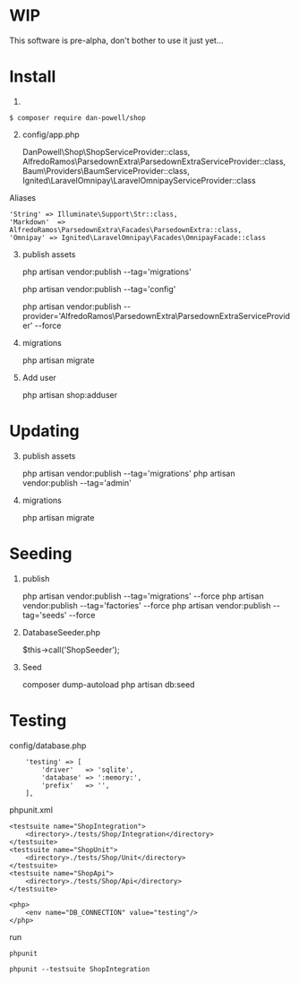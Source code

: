 
# WIP

This software is pre-alpha, don't bother to use it just yet...

# Install

1.

    $ composer require dan-powell/shop

2. config/app.php

    DanPowell\Shop\ShopServiceProvider::class,
    AlfredoRamos\ParsedownExtra\ParsedownExtraServiceProvider::class,
    Baum\Providers\BaumServiceProvider::class,
    Ignited\LaravelOmnipay\LaravelOmnipayServiceProvider::class
    
Aliases

    'String' => Illuminate\Support\Str::class,
    'Markdown'  => AlfredoRamos\ParsedownExtra\Facades\ParsedownExtra::class,
    'Omnipay' => Ignited\LaravelOmnipay\Facades\OmnipayFacade::class


3. publish assets

    php artisan vendor:publish --tag='migrations'
    
    php artisan vendor:publish --tag='config'
    
    php artisan vendor:publish --provider='AlfredoRamos\ParsedownExtra\ParsedownExtraServiceProvider' --force

4. migrations

    php artisan migrate

5. Add user

    php artisan shop:adduser <username> <password>


# Updating


3. publish assets

    php artisan vendor:publish --tag='migrations'
    php artisan vendor:publish --tag='admin'

4. migrations

    php artisan migrate


# Seeding

1. publish

    php artisan vendor:publish --tag='migrations' --force
    php artisan vendor:publish --tag='factories' --force
    php artisan vendor:publish --tag='seeds' --force

2. DatabaseSeeder.php

    $this->call('ShopSeeder');

3. Seed

    composer dump-autoload
    php artisan db:seed


# Testing


config/database.php

        'testing' => [
            'driver'   => 'sqlite',
            'database' => ':memory:',
            'prefix'   => '',
        ],
        
phpunit.xml

    <testsuite name="ShopIntegration">
        <directory>./tests/Shop/Integration</directory>
    </testsuite>
    <testsuite name="ShopUnit">
        <directory>./tests/Shop/Unit</directory>
    </testsuite>
    <testsuite name="ShopApi">
        <directory>./tests/Shop/Api</directory>
    </testsuite>

    <php>
        <env name="DB_CONNECTION" value="testing"/>
    </php>
    
run

    phpunit
    
    phpunit --testsuite ShopIntegration
